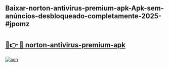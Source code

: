 ## Baixar-norton-antivirus-premium-apk-Apk-sem-anúncios-desbloqueado-completamente-2025-#jpomz

# <h2><a href="https://ainizakaria.my?title=norton-antivirus-premium-apk&ref=22M">🔗👉 🔴 norton-antivirus-premium-apk</a></h2>

[![acn](https://github.com/user-attachments/assets/0f9c940e-d8b0-45ae-aac7-cd30a18b3e1c)](https://ainizakaria.my?title=norton-antivirus-premium-apk&ref=22M)

